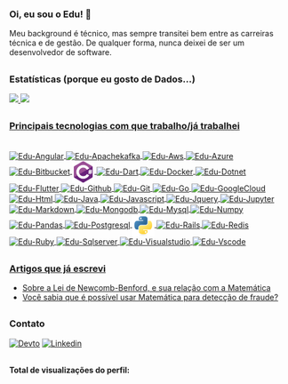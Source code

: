 ### Oi, eu sou o Edu! 👋

<!--
**eduardobueno/eduardobueno** is a ✨ _special_ ✨ repository because its `README.md` (this file) appears on your GitHub profile.

Here are some ideas to get you started:

- 🔭 I’m currently working on ...
- 🌱 I’m currently learning ...
- 👯 I’m looking to collaborate on ...
- 🤔 I’m looking for help with ...
- 💬 Ask me about ...
- 📫 How to reach me: ...
- 😄 Pronouns: ...
- ⚡ Fun fact: ...
-->

Meu background é técnico, mas sempre transitei bem entre as carreiras técnica e de gestão. De qualquer forma, nunca deixei de ser um desenvolvedor de software.

##
### Estatísticas (porque eu gosto de Dados...)

<!--
![eduardobueno Status](https://github-readme-stats.vercel.app/api?username=eduardobueno&show_icons=true&theme=swift&include_all_commits=true&count_private=true&locale=pt-br)
[![GitHub Streak](http://github-readme-streak-stats.herokuapp.com?user=eduardobueno&theme=default)](https://git.io/streak-stats)
-->

<div>
  <a href="https://github.com/eduardobueno">
  <img height="170em" src="https://github-readme-stats.vercel.app/api?username=eduardobueno&show_icons=true&theme=swift&include_all_commits=true&count_private=true"/>
  <!--<img height="160em" src="http://github-readme-streak-stats.herokuapp.com?user=eduardobueno&theme=default"/>-->
  <img height="170em" src="https://github-readme-stats.vercel.app/api/top-langs/?username=eduardobueno&hide=c%2B%2B,cmake,c,kotlin,html,objective-c&layout=default&langs_count=5&theme=swift"/>
</div>
  
##
### Principais tecnologias com que trabalho/já trabalhei

<div style="display: inline_block"><br>
  <img align="center" alt="Edu-Angular" height="40" width="40" src="https://cdn.jsdelivr.net/gh/devicons/devicon/icons/angularjs/angularjs-original.svg" />
  <img align="center" alt="Edu-Apachekafka" height="40" width="40" src="https://cdn.jsdelivr.net/gh/devicons/devicon/icons/apachekafka/apachekafka-original.svg" />
  <img align="center" alt="Edu-Aws" height="40" width="40" src="https://cdn.jsdelivr.net/gh/devicons/devicon/icons/amazonwebservices/amazonwebservices-original.svg" />
  <img align="center" alt="Edu-Azure" height="40" width="40" src="https://cdn.jsdelivr.net/gh/devicons/devicon/icons/azure/azure-original.svg" />
  <img align="center" alt="Edu-Bitbucket" height="40" width="40" src="https://cdn.jsdelivr.net/gh/devicons/devicon/icons/bitbucket/bitbucket-original.svg" />
  <img align="center" alt="Edu-Csharp" height="40" width="40" src="https://raw.githubusercontent.com/devicons/devicon/master/icons/csharp/csharp-original.svg">
  <img align="center" alt="Edu-Dart" height="40" width="40" src="https://cdn.jsdelivr.net/gh/devicons/devicon/icons/dart/dart-original.svg" />        
  <img align="center" alt="Edu-Docker" height="40" width="40" src="https://cdn.jsdelivr.net/gh/devicons/devicon/icons/docker/docker-original.svg">
  <img align="center" alt="Edu-Dotnet" height="40" width="40" src="https://cdn.jsdelivr.net/gh/devicons/devicon/icons/dot-net/dot-net-original.svg">
  <img align="center" alt="Edu-Flutter" height="40" width="40" src="https://cdn.jsdelivr.net/gh/devicons/devicon/icons/flutter/flutter-original.svg" />
  <img align="center" alt="Edu-Github" height="40" width="40" src="https://cdn.jsdelivr.net/gh/devicons/devicon/icons/github/github-original.svg" />
  <img align="center" alt="Edu-Git" height="40" width="40" src="https://cdn.jsdelivr.net/gh/devicons/devicon/icons/git/git-original.svg">
  <img align="center" alt="Edu-Go" height="40" width="40" src="https://cdn.jsdelivr.net/gh/devicons/devicon/icons/go/go-original.svg">
  <img align="center" alt="Edu-GoogleCloud" height="40" width="40" src="https://cdn.jsdelivr.net/gh/devicons/devicon/icons/googlecloud/googlecloud-original.svg">
  <img align="center" alt="Edu-Html" height="40" width="40" src="https://cdn.jsdelivr.net/gh/devicons/devicon/icons/html5/html5-original.svg" />
  <img align="center" alt="Edu-Java" height="40" width="40" src="https://cdn.jsdelivr.net/gh/devicons/devicon/icons/java/java-original.svg" />
  <img align="center" alt="Edu-Javascript" height="40" width="40" src="https://cdn.jsdelivr.net/gh/devicons/devicon/icons/javascript/javascript-original.svg" />
  <img align="center" alt="Edu-Jquery" height="40" width="40" src="https://cdn.jsdelivr.net/gh/devicons/devicon/icons/jquery/jquery-original.svg" />
  <img align="center" alt="Edu-Jupyter" height="40" width="40" src="https://cdn.jsdelivr.net/gh/devicons/devicon/icons/jupyter/jupyter-original.svg">
  <img align="center" alt="Edu-Markdown" height="40" width="40" src="https://cdn.jsdelivr.net/gh/devicons/devicon/icons/markdown/markdown-original.svg" />
  <img align="center" alt="Edu-Mongodb" height="40" width="40" src="https://cdn.jsdelivr.net/gh/devicons/devicon/icons/mongodb/mongodb-original.svg" />
  <img align="center" alt="Edu-Mysql" height="40" width="40" src="https://cdn.jsdelivr.net/gh/devicons/devicon/icons/mysql/mysql-original.svg" />
  <img align="center" alt="Edu-Numpy" height="40" width="40" src="https://cdn.jsdelivr.net/gh/devicons/devicon/icons/numpy/numpy-original.svg" />
  <img align="center" alt="Edu-Pandas" height="40" width="40" src="https://cdn.jsdelivr.net/gh/devicons/devicon/icons/pandas/pandas-original.svg" />
  <img align="center" alt="Edu-Postgresql" height="40" width="40" src="https://cdn.jsdelivr.net/gh/devicons/devicon/icons/postgresql/postgresql-original.svg" />
  <img align="center" alt="Edu-Python" height="40" width="40" src="https://raw.githubusercontent.com/devicons/devicon/master/icons/python/python-original.svg">
  <img align="center" alt="Edu-Rails" height="40" width="40" src="https://cdn.jsdelivr.net/gh/devicons/devicon/icons/rails/rails-original-wordmark.svg" />
  <img align="center" alt="Edu-Redis" height="40" width="40" src="https://cdn.jsdelivr.net/gh/devicons/devicon/icons/redis/redis-original.svg" />
  <img align="center" alt="Edu-Ruby" height="40" width="40" src="https://cdn.jsdelivr.net/gh/devicons/devicon/icons/ruby/ruby-original.svg" />
  <img align="center" alt="Edu-Sqlserver" height="40" width="40" src="https://cdn.jsdelivr.net/gh/devicons/devicon/icons/microsoftsqlserver/microsoftsqlserver-plain.svg" />
  <img align="center" alt="Edu-Visualstudio" height="40" width="40" src="https://cdn.jsdelivr.net/gh/devicons/devicon/icons/visualstudio/visualstudio-plain.svg" />
  <img align="center" alt="Edu-Vscode" height="40" width="40" src="https://cdn.jsdelivr.net/gh/devicons/devicon/icons/vscode/vscode-original.svg" />
</div>
  
##
### Artigos que já escrevi
 
<!-- BLOG-POST-LIST:START -->
 - <a href="https://dev.to/eduardobueno/sobre-a-lei-de-newcomb-benford-e-sua-relacao-com-a-matematica-3eig">Sobre a Lei de Newcomb-Benford, e sua relação com a Matemática</a>
 - <a href="https://dev.to/eduardobueno/voce-sabia-que-e-possivel-usar-matematica-para-deteccao-de-fraude-2cd0">Você sabia que é possível usar Matemática para detecção de fraude?</a>
<!-- BLOG-POST-LIST:END -->  

##
### Contato

[![Devto](https://img.shields.io/badge/dev.to-0A0A0A?style=for-the-badge&logo=dev.to&logoColor=white)](https://dev.to/eduardobueno)
[![Linkedin](https://img.shields.io/badge/LinkedIn-0077B5?style=for-the-badge&logo=linkedin&logoColor=white)](https://linkedin.com/in/eduardobueno)
<!--[![Twitter](https://img.shields.io/badge/twitter-%231DA1F2.svg?&style=for-the-badge&logo=twitter&logoColor=white)](https://twitter.com/oeduardobueno)-->
  
##
<div align="left">
<label><b>Total de visualizações do perfil: &ensp;&ensp;</b></label>
<img width="150px" height="16px" src="https://profile-counter.glitch.me/eduardobueno/count.svg" />
</div>
